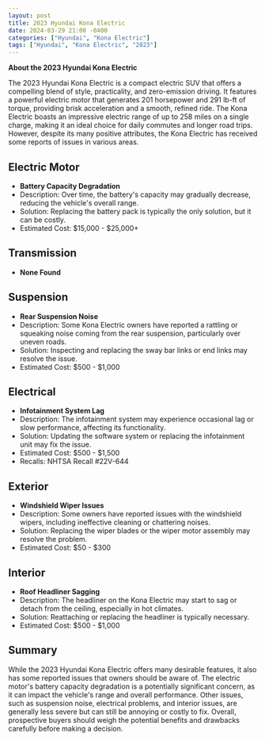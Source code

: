 ```yaml
---
layout: post
title: 2023 Hyundai Kona Electric
date: 2024-03-29 21:00 -0400
categories: ["Hyundai", "Kona Electric"]
tags: ["Hyundai", "Kona Electric", "2023"]
---
```

**About the 2023 Hyundai Kona Electric**

The 2023 Hyundai Kona Electric is a compact electric SUV that offers a compelling blend of style, practicality, and zero-emission driving. It features a powerful electric motor that generates 201 horsepower and 291 lb-ft of torque, providing brisk acceleration and a smooth, refined ride. The Kona Electric boasts an impressive electric range of up to 258 miles on a single charge, making it an ideal choice for daily commutes and longer road trips. However, despite its many positive attributes, the Kona Electric has received some reports of issues in various areas.

## **Electric Motor**

* **Battery Capacity Degradation**
* Description: Over time, the battery's capacity may gradually decrease, reducing the vehicle's overall range.
* Solution: Replacing the battery pack is typically the only solution, but it can be costly.
* Estimated Cost: $15,000 - $25,000+

## **Transmission**

* **None Found**

## **Suspension**

* **Rear Suspension Noise**
* Description: Some Kona Electric owners have reported a rattling or squeaking noise coming from the rear suspension, particularly over uneven roads.
* Solution: Inspecting and replacing the sway bar links or end links may resolve the issue.
* Estimated Cost: $500 - $1,000

## **Electrical**

* **Infotainment System Lag**
* Description: The infotainment system may experience occasional lag or slow performance, affecting its functionality.
* Solution: Updating the software system or replacing the infotainment unit may fix the issue.
* Estimated Cost: $500 - $1,500
* Recalls: NHTSA Recall #22V-644

## **Exterior**

* **Windshield Wiper Issues**
* Description: Some owners have reported issues with the windshield wipers, including ineffective cleaning or chattering noises.
* Solution: Replacing the wiper blades or the wiper motor assembly may resolve the problem.
* Estimated Cost: $50 - $300

## **Interior**

* **Roof Headliner Sagging**
* Description: The headliner on the Kona Electric may start to sag or detach from the ceiling, especially in hot climates.
* Solution: Reattaching or replacing the headliner is typically necessary.
* Estimated Cost: $500 - $1,000

## **Summary**

While the 2023 Hyundai Kona Electric offers many desirable features, it also has some reported issues that owners should be aware of. The electric motor's battery capacity degradation is a potentially significant concern, as it can impact the vehicle's range and overall performance. Other issues, such as suspension noise, electrical problems, and interior issues, are generally less severe but can still be annoying or costly to fix. Overall, prospective buyers should weigh the potential benefits and drawbacks carefully before making a decision.
